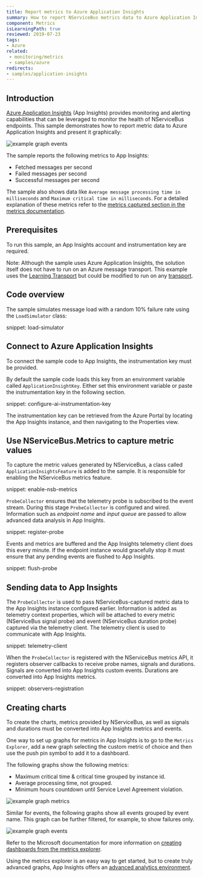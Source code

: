 ```yaml
---
title: Report metrics to Azure Application Insights
summary: How to report NServiceBus metrics data to Azure Application Insights
component: Metrics
isLearningPath: true
reviewed: 2019-07-23
tags:
- Azure
related:
 - monitoring/metrics
 - samples/azure
redirects:
- samples/application-insights
---
```



## Introduction

[Azure Application Insights](https://azure.microsoft.com/en-us/services/application-insights/) (App Insights) provides monitoring and alerting capabilities that can be leveraged to monitor the health of NServiceBus endpoints. This sample demonstrates how to report metric data to Azure Application Insights and present it graphically:

![example graph events](example-graph-events.png "width=500")

The sample reports the following metrics to App Insights:

 * Fetched messages per second 
 * Failed messages per second
 * Successful messages per second
 
 The sample also shows data like `Average message processing time in milliseconds` and `Maximum critical time in milliseconds`. For a detailed explanation of these metrics refer to the [metrics captured section in the metrics documentation](/monitoring/metrics/definitions.md).

## Prerequisites

To run this sample, an App Insights account and instrumentation key are required.

Note: Although the sample uses Azure Application Insights, the solution itself does not have to run on an Azure message transport. This example uses the [Learning Transport](/transports/learning/) but could be modified to run on any [transport](/transports/).


## Code overview

The sample simulates message load with a random 10% failure rate using the `LoadSimulator` class:

snippet: load-simulator


## Connect to Azure Application Insights

To connect the sample code to App Insights, the instrumentation key must be provided.

By default the sample code loads this key from an environment variable called `ApplicationInsightKey`. Either set this environment variable or paste the instrumentation key in the following section.

snippet: configure-ai-instrumentation-key

The instrumentation key can be retrieved from the Azure Portal by locating the App Insights instance, and then navigating to the Properties view.


## Use NServiceBus.Metrics to capture metric values

To capture the metric values generated by NServiceBus, a class called `ApplicationInsightsFeature` is added to the sample. It is responsible for enabling the NServiceBus metrics feature.

snippet: enable-nsb-metrics

`ProbeCollector` ensures that the telemetry probe is subscribed to the event stream. During this stage `ProbeCollector` is configured and wired. Information such as *endpoint name* and *input queue* are passed to allow advanced data analysis in App Insights.

snippet: register-probe

Events and metrics are buffered and the App Insights telemetry client does this every minute. If the endpoint instance would gracefully stop it must ensure that any pending events are flushed to App Insights.

snippet: flush-probe


## Sending data to App Insights

The `ProbeCollector` is used to pass NServiceBus-captured metric data to the App Insights instance configured earlier. Information is added as telemetry context properties, which will be attached to every metric (NServiceBus signal probe) and event (NServiceBus duration probe) captured via the telemetry client. The telemetry client is used to communicate with App Insights.

snippet: telemetry-client

When the `ProbeCollector` is registered with the NServiceBus metrics API, it registers observer callbacks to receive probe names, signals and durations. Signals are converted into App Insights custom events. Durations are converted into App Insights metrics.

snippet: observers-registration


## Creating charts

To create the charts, metrics provided by NServiceBus, as well as signals and durations must be converted into App Insights metrics and events.

One way to set up graphs for metrics in App Insights is to go to the `Metrics Explorer`, add a new graph selecting the custom metric of choice and then use the push pin symbol to add it to a dashboard.

The following graphs show the following metrics:

 * Maximum critical time & critical time grouped by instance id.
 * Average processing time, not grouped.
 * Minimum hours countdown until Service Level Agreement violation.

![example graph metrics](example-graph-metrics.png "width=500")

Similar for events, the following graphs show all events grouped by event name. This graph can be further filtered, for example, to show failures only.

![example graph events](example-graph-events.png "width=500")

Refer to the Microsoft documentation for more information on [creating dashboards from the metrics explorer](https://docs.microsoft.com/en-us/azure/application-insights/app-insights-dashboards).

Using the metrics explorer is an easy way to get started, but to create truly advanced graphs, App Insights offers an [advanced analytics environment](https://docs.microsoft.com/en-us/azure/application-insights/app-insights-analytics).
